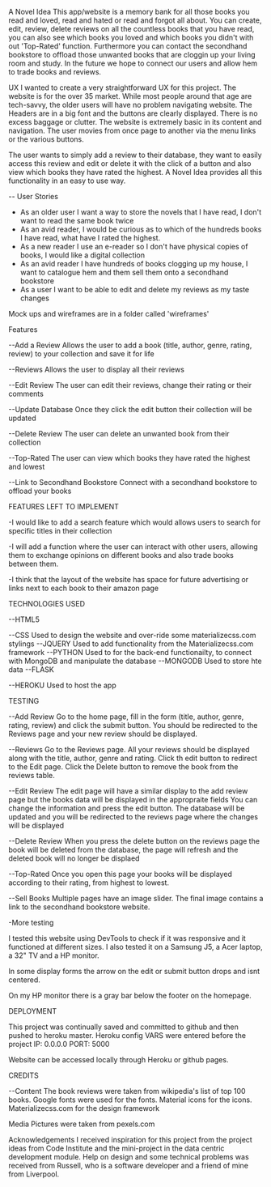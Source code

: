 A Novel Idea
This app/website is a memory bank for all those books you read and loved, read and hated or read and forgot all about. You can create, edit, review, delete reviews on all the countless books that you have read,
you can also see which books you loved and which books you didn't with out 'Top-Rated' function.
Furthermore you can contact the secondhand bookstore to offload those unwanted books that are cloggin up your living room and study. In the future we hope to connect our users and allow hem to trade books and reviews.



UX
I wanted to create a very straightforward UX for this project. The website is for the over 35 market. While most people around that age are tech-savvy, the older users will have no problem navigating website. 
The Headers are in a big font and the buttons are clearly displayed. There is no excess baggage or clutter. The website is extremely basic in its content and navigation. The user movies from once page to another 
via the menu links or the various buttons. 

The user wants to simply add a review to their database, they want to easily access this review and edit or delete it with the click of a button and also view which books they have rated the highest.
A Novel Idea provides all this functionality in an easy to use way. 

-- User Stories
- As an older user I want a way to store the novels that I have read, I don't want to read the same book twice
- As an avid reader, I would be curious as to which of the hundreds books I have read, what have I rated the highest.
- As a new reader I use an e-reader so I don't have physical copies of books, I would like a digital collection
- As an avid reader I have hundreds of books clogging up my house, I want to catalogue hem and them sell them onto a secondhand bookstore
- As a user I want to be able to edit and delete my reviews as my taste changes


Mock ups and wireframes are in a folder called 'wireframes'



Features

--Add a Review
Allows the user to add a book (title, author, genre, rating, review) to your collection
and save it for life


--Reviews
Allows the user to display all their reviews  


--Edit Review
The user can edit their reviews, change their rating or their comments


--Update Database
Once they click the edit button their collection will be updated

--Delete Review
The user can delete an unwanted book from their collection


--Top-Rated
The user can view which books they have rated the highest and lowest


--Link to Secondhand Bookstore
Connect with a secondhand bookstore to offload your books

FEATURES LEFT TO IMPLEMENT

-I would like to add a search feature which would allows users to search for specific titles in their collection

-I will add a function where the user can interact with other users, allowing them to exchange opinions on different books and also 
trade books between them.

-I think that the layout of the website has space for future advertising or links next to each book to their amazon page


TECHNOLOGIES USED

--HTML5

--CSS
Used to design the website and over-ride some materializecss.com stylings
--JQUERY
Used to add functionality from the Materializecss.com framework
--PYTHON
Used to for the back-end functionailty, to connect with MongoDB and manipulate the database
--MONGODB
Used to store hte data
--FLASK

--HEROKU
Used to host the app

TESTING

--Add Review
Go to the home page, fill in the form (title, author, genre, rating, review) and click the submit button.
You should be redirected to the Reviews page and your new review should be displayed.

--Reviews
Go to the Reviews page. All your reviews should be displayed along with the title, author, genre and rating.
Click th edit button to redirect to the Edit page. Click the Delete button to remove the book from the reviews table.

--Edit Review
The edit page will have a similar display to the add review page but the books data will be displayed in the appropraite fields
You can change the information and press the edit button. The database will be updated and you will be redirected to the reviews page where the changes
will be displayed

--Delete Review
When you press the delete button on the reviews page the book will be deleted from the database, the page will refresh and the deleted book will no longer be 
displaed

--Top-Rated
Once you open this page your books will be displayed according to their rating, from highest to lowest.

--Sell Books
Multiple pages have an image slider. The final image contains a link to the secondhand bookstore website.


-More testing

I tested this website using DevTools to check if it was responsive and it functioned at different sizes. I also tested it on a Samsung J5, a Acer laptop, a 32" TV and a HP monitor.

In some display forms the arrow on the edit or submit button drops and isnt centered.

On my HP monitor there is a gray bar below the footer on the homepage.



DEPLOYMENT

This project was continually saved and committed to github and then pushed to heroku master. 
Heroku config VARS were entered before the project 
IP: 0.0.0.0
PORT: 5000

Website can be accessed locally through Heroku or github pages.

CREDITS

--Content
The book reviews were taken from wikipedia's list of top 100 books.
Google fonts were used for the fonts.
Material icons for the icons.
Materializecss.com for the design framework

Media
Pictures were taken from pexels.com 

Acknowledgements
I received inspiration for this project from the project ideas from Code Institute and the mini-project in the data centric development module.
Help on design and some technical problems was received from Russell, who is a software developer and a friend of mine from Liverpool.
